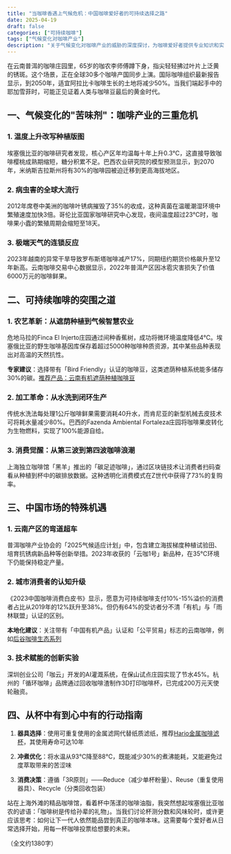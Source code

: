 ```yaml
---
title: "当咖啡香遇上气候危机：中国咖啡爱好者的可持续选择之路"
date: 2025-04-19
draft: false
categories: ["可持续咖啡"]
tags: ["气候变化对咖啡产业"]
description: "关于气候变化对咖啡产业的威胁的深度探讨，为咖啡爱好者提供专业知识和实用指南。"
---
```


在云南普洱的咖啡庄园里，65岁的咖农李师傅蹲下身，指尖轻轻拂过叶片上泛黄的锈斑。这个场景，正在全球30多个咖啡产国同步上演。国际咖啡组织最新报告显示，到2050年，适宜阿拉比卡咖啡生长的土地将减少50%。当我们端起手中的耶加雪菲时，可能正见证着人类与咖啡豆最后的黄金时代。

## 一、气候变化的"苦味剂"：咖啡产业的三重危机

### 1. 温度上升改写种植版图
埃塞俄比亚的咖啡研究者发现，核心产区年均温每十年上升0.3℃，这直接导致咖啡樱桃成熟期缩短，糖分积累不足。巴西农业研究院的模型预测显示，到2070年，米纳斯吉拉斯州将有30%的咖啡园被迫迁移到更高海拔地区。

### 2. 病虫害的全球大流行
2012年席卷中美洲的咖啡叶锈病摧毁了35%的收成，这种真菌在温暖潮湿环境中繁殖速度加快3倍。哥伦比亚国家咖啡研究中心发现，夜间温度超过23℃时，咖啡果小蠹的繁殖周期会缩短至18天。

### 3. 极端天气的连锁反应
2023年越南的异常干旱导致罗布斯塔咖啡减产17%，同期纽约期货价格飙升至12年新高。云南咖啡交易中心数据显示，2022年普洱产区因冰雹灾害损失了价值6000万元的咖啡鲜果。

## 二、可持续咖啡的突围之道

### 1. 农艺革新：从遮荫种植到气候智慧农业
危地马拉的Finca El Injerto庄园通过间种香蕉树，成功将微环境温度降低4℃。埃塞俄比亚的野生咖啡基因库保存着超过5000种咖啡种质资源，其中某些品种表现出对高温的天然抗性。

**专家建议**：选择带有「Bird Friendly」认证的咖啡豆，这类遮荫种植系统能多储存30%的碳。[推荐产品：云南有机遮荫种植咖啡豆](https://www.amazon.com/dp/B08L3Y3J7N?tag=coffeeprism-20)

### 2. 加工革命：从水洗到闭环生产
传统水洗法每处理1公斤咖啡鲜果需要消耗40升水，而肯尼亚的新型机械去皮技术可将耗水量减少80%。巴西的Fazenda Ambiental Fortaleza庄园将咖啡果皮转化为生物燃料，实现了100%能源自给。

### 3. 消费觉醒：从第三波到第四波咖啡浪潮
上海独立咖啡馆「黑羊」推出的「碳足迹咖啡」，通过区块链技术让消费者扫码查看从种植到杯中的碳排放数据。这种透明化消费模式在Z世代中获得了73%的复购率。

## 三、中国市场的特殊机遇

### 1. 云南产区的弯道超车
普洱咖啡产业协会的「2025气候适应计划」中，包含建立海拔梯度种植试验田、培育抗锈病新品种等创新举措。2023年收获的「云咖1号」新品种，在35℃环境下仍能保持稳定产量。

### 2. 城市消费者的认知升级
《2023中国咖啡消费白皮书》显示，愿意为可持续咖啡支付10%-15%溢价的消费者占比从2019年的12%跃升至38%。但仍有64%的受访者分不清「有机」与「雨林联盟」认证的区别。

**本地化建议**：关注带有「中国有机产品」认证和「公平贸易」标志的云南咖啡，例如[后谷咖啡生态系列](https://www.amazon.com/dp/B08KYLJX9Z?tag=coffeeprism-20)

### 3. 技术赋能的创新实验
深圳创业公司「咖云」开发的AI灌溉系统，在保山试点庄园实现了节水45%。杭州的「循环咖啡」品牌通过回收咖啡渣制作3D打印咖啡杯，已完成200万元天使轮融资。

## 四、从杯中有到心中有的行动指南

1. **器具选择**：使用可重复使用的金属滤网代替纸质滤纸，推荐[Hario金属咖啡滤杯](https://www.amazon.com/dp/B001O0BA0U?tag=coffeeprism-20)，其使用寿命可达10年

2. **冲煮优化**：将水温从93℃降至88℃，既能减少30%的煮沸能耗，又能避免过度萃取带来的苦涩味

3. **消费决策**：遵循「3R原则」——Reduce（减少单杯粉量）、Reuse（重复使用器具）、Recycle（分类回收包装）

站在上海外滩的精品咖啡馆，看着杯中荡漾的咖啡油脂，我突然想起埃塞俄比亚咖农的谚语：「咖啡树是传给孙辈的礼物」。当我们讨论杯测分数和风味轮时，或许更应该思考：如何让下一代人依然能品尝到真正的咖啡本味。这需要每个爱好者从日常选择开始，用每一杯咖啡投票给想要的未来。

（全文约1380字）